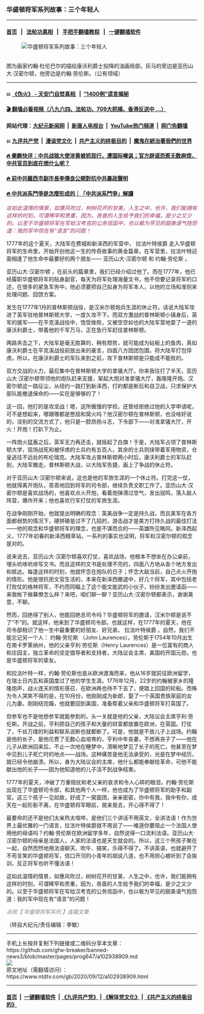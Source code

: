 ### 华盛顿将军系列故事：三个年轻人
------------------------

#### [首页](https://github.com/gfw-breaker/banned-news3/blob/master/README.md) &nbsp;&nbsp;|&nbsp;&nbsp; [法轮功真相](https://github.com/begood0513/basic/blob/master/README.md)  &nbsp;&nbsp;|&nbsp;&nbsp; [手把手翻墙教程](https://github.com/gfw-breaker/guides/wiki)  &nbsp;&nbsp;|&nbsp;&nbsp; [一键翻墙软件](https://github.com/gfw-breaker/nogfw/blob/master/README.md)  



<div><div class="featured_image">
 <figure>
  <img alt="华盛顿将军系列故事：三个年轻人" src="https://i.ntdtv.com/assets/uploads/2020/09/Surrender_of_Lord_Cornwallis-e1567541109551-600x400-3-800x450.jpg"/>
 </figure><br/>
 <span class="caption">
  图为画家约翰·杜伦巴尔的描绘康沃利爵士投降的油画局部。灰马的旁边是亚历山大·汉密尔顿，他旁边是约翰·劳伦斯。（公有领域）
 </span>
</div>
</div><hr/>

#### 💥 [《伪火》 - 天安门自焚真相 ](http://141.164.51.119:10000/videos/blog/weihuo.html)&nbsp; |&nbsp; [“1400例”谎言揭秘  ](http://141.164.51.119:10000/videos/blog/jiexi1400.html)

#### [ 🎬  翻墙必看视频（八九六四、法轮功、709大抓捕、香港反送中 ...）](https://github.com/gfw-breaker/links/blob/master/banned.md)

#### 网站代理：[大纪元新闻网](http://167.172.10.89:10080/gb/) &nbsp;|&nbsp; [新唐人电视台](http://167.172.10.89:8808/gb/)  &nbsp;|&nbsp; [YouTube热门频道](http://158.247.203.241/youtube.html) &nbsp;|&nbsp; [网门免翻墙](http://158.247.203.241:11000/show.aspx?name=ogHome)

#### 💥 [九评共产党](http://141.164.51.119:10000/videos/res/jiuping/)&nbsp; |&nbsp; [漫谈党文化](http://141.164.51.119:10000/videos/res/mtdwh/)&nbsp; |&nbsp; [共产主义的终极目的](http://141.164.51.119:10000/videos/res/zjmd/)&nbsp; |&nbsp; [魔鬼在統治著我們的世界](http://141.164.51.119:10000/videos/res/TheSpecter/)  

#### [ 🔥  秦鹏快评：中共战狼大使涉黄被抓现行，遭国际嘲讽；官方辟谣恐惹无数麻烦，中共官员到底在想什么呢？](http://141.164.51.119:10000/videos/news/qp03.html)

#### [ 🔥  前中共雞西市副市長李傳良公開對抗中共暴政聲明](http://141.164.51.119:10000/videos/news/../tui/index.html)

#### [ 🔥  中共派系鬥爭是怎麼形成的｜「中共派系鬥爭」解讀](http://141.164.51.119:10000/videos/news/don02.html)

<div><div class="post_content" itemprop="articleBody">
 <p>
  <span style="color: #993366;">
   <em>
    这如此温情的情景，如惠风吹过，树树花开的甘美，人生之中，也许，我们能拥有这样的时刻，可谓稀罕和贵重，因为，吝啬的人生给予我们的幸福，是少之又少的。以至于华盛顿将军在写给汉考克的公务信函中，也以极为罕见的甜美语气抱怨道：我的军中现在有“语言”的问题！
   </em>
  </span>
 </p>
 <p>
  1777年的这个夏天，大陆军在费城和新泽西的军营中，
  <ok href="https://www.ntdtv.com/gb/拉法叶特侯爵.htm">
   拉法叶特侯爵
  </ok>
  走入华盛顿将军的生命里，开始开创他这一生的传奇故事的黄金篇章。在军营里，拉法叶特迎面相逢了他生命中最要好的两个朋友——
  <ok href="https://www.ntdtv.com/gb/亚历山大·汉密尔顿.htm">
   亚历山大·汉密尔顿
  </ok>
  和
  <ok href="https://www.ntdtv.com/gb/约翰·劳伦斯.htm">
   约翰·劳伦斯
  </ok>
  。
 </p>
 <p>
  <ok href="https://www.ntdtv.com/gb/亚历山大·汉密尔顿.htm">
   亚历山大·汉密尔顿
  </ok>
  ，在前头的篇章里，我们已经介绍过他了。而在1777年，他已经履职华盛顿将军的贴身副官，每天为将军处理海量文书，他不但要记录将军的口述，在很多的紧急军务中，他必须要把自己拟身为将军本人，以他的立场和准则来处理问题、回馈方案。
 </p>
 <p>
  发生在1777年1月的普林斯顿战役，是汉米尔顿炮兵生涯的休止符。话说大陆军攻进了英军驻地普林斯顿大学，一度久攻不下。而双方激战的普林斯顿小镇身后，英军的援军——在平克溪战役中，饱受挫败，又被空空如也的大陆军营地耍了一道的康沃利爵士，带着他的千军万马，正在急行军赶往普林斯顿。
 </p>
 <p>
  两路夹击之下，大陆军是毫无胜算的，稍有颓势，就可能成为砧板上的鱼肉，真如康沃利爵士在平克溪战役前放出来的豪言，四面八方团团包围，将大陆军打包俘虏。所以，在康沃利爵士的军队来到之前，攻下普林斯顿是只能成不能败的。
 </p>
 <p>
  双方交战的火力，最后集中在普林斯顿大学的拿骚大厅。你来我往打了半天，亚历山大·汉密尔顿带领他的炮队赶来支援，架起大炮对准拿骚大厅，轰隆隆开炮。汉密尔顿这一路征尘，从纽约一路打到新泽西，打的都是断后和自卫战，只求保护大部队能撤退保命的——实在是够够的了！
 </p>
 <p>
  这一回，他打的是攻坚战！嗯，这所傲慢的学校，还曾经拒绝过他的入学申请呢，可不是想起来，哪跟哪都是憋屈和窝火吗？他汉密尔顿在普林斯顿，也没啥好说的，没别的交流方式了，他只是一腔昂扬斗志，下令部下——对准拿骚大厅，开火！开炮！打趴下为止。
 </p>
 <p>
  一阵炮火猛轰之后，英军无力再还击，就摇起了白旗！于是，大陆军占领了普林斯顿大学，现场战死和被俘虏的士兵约有五百人，其余的士兵则挟带着军用物资，仓皇逃往不远处的布伦瑞克。大陆军攻占普林斯顿两小时后，康沃利爵士的军队赶到，大陆军撤走。普林斯顿大战，以大陆军告捷，画上了争战的休止符。
 </p>
 <p>
  对于亚历山大·汉密尔顿来说，这也是他的军旅生涯的一个休止符。打完这一仗，他就得离开炮队，乖乖地回到将军的司令部，继续负责文职工作了。亚历山大·汉密尔顿是喜欢战场的，他喜欢点火开炮，看着炮弹滑过空气，发出锐鸣，落入敌人阵营，爆炸开来；他也喜欢行军打仗的军旅生涯。
 </p>
 <p>
  在战争刚刚开始，他就提出明确的观念：英美战争一定是持久战，而且美军在各方面都弱势的情况下，硬拼硬是过不了几招的，游击战才是美方打持久战的最佳打法——他的观念和华盛顿将军的理念，也是不谋而合的——英雄所见略同。新泽西起义，1777年初春的新泽西粮草站，一系列的事实也证明，将军和汉密尔顿的观念是对的。
 </p>
 <p>
  说来说去，亚历山大·汉密尔顿喜欢打仗，喜欢战场，他根本不想坐在办公桌前，埋头吭哧吭哧写文书。而且这样的文书是处理不完的，四面八方地从各个地方发出和抵达。每逢这样的时刻，他就怀念在炮队的日子；怀念大敌当前，自己点火开炮的情形。他是很抗拒文官生活的，本来在新泽西撤退中，好几个将军，其中包括老打败仗的格林将军，不约而同瞄上了这个能文能武的小伙子，纷纷发出邀请函——来我帐下做幕僚怎么样？来吧，咱们聊一聊？亚历山大·汉密尔顿都表示，谢谢美意，不聊。
 </p>
 <p>
  然而，回绝得了别人，他能回绝总司令吗？华盛顿将军的邀请，汉米尔顿是说不了“不”的。就这样，他来到了华盛顿司令部。也就这样，在1777年的夏天，他在司令部相识了他一生中最重要的好朋友、好兄弟，
  <ok href="https://www.ntdtv.com/gb/拉法叶特侯爵.htm">
   拉法叶特侯爵
  </ok>
  。自然，我们不能忘记另一个人：
  <ok href="https://www.ntdtv.com/gb/约翰·劳伦斯.htm">
   约翰·劳伦斯
  </ok>
  （John Laurences）。劳伦斯于1754年10月出生在南卡罗莱纳州，他的父亲亨利·劳伦斯（Henry Laurences）是一位富有的商人和庄园主，独立革命的坚定倡导者和支持者，大陆议会主席，美国的开国元勋，也是华盛顿将军的挚友。
 </p>
 <p>
  和拉法叶特一样，约翰·劳伦斯也是从欧洲渡海而来，他从16岁就前往欧洲留学，在瑞士日内瓦和英国度过了他的学生生涯。1776年12月，22岁的约翰被家乡的隆隆炮声，战火连天的情形感召，在欧洲再也待不下去了，便踏上回国的轮船。而殊为令人哭笑不得的是，在10月份，他刚刚成为新郎，娶了一个英国贵族家庭的女儿为妻。刚刚结完婚，他就要回到美国，准备帮着父亲和华盛顿将军打英国了。
 </p>
 <p>
  但参军也不是他想参军就能参到的，头一关就是他的父亲，大陆议会主席亨利·劳伦斯。开战之前，亨利把自己的孩子和大量的财富都放置在欧洲，在英国。打仗了，千丝万缕的利益和联系说断也就都断了。可是，他就是不放儿子上战场。约翰是他的长子，是他花费了无数心血培育的，亨利中年丧妻，不想再丧子了——他在儿子从欧洲回来后，不止一次地在睡梦中，清晰地梦见了长子的死亡。他甚至在梦中见到儿子死亡时的地点——战场。这种痛苦是他无法承受的，光是在梦中经历，就已经令他崩溃。所以，身为大陆议会的主席，他什么都能奉献给革命，可他不能献出他的长子——因为他知道他的儿子活不到战争结束。
 </p>
 <p>
  1777年的夏天，冲破了万重阻扰和老父亲的哀求和令人心碎的眼泪，约翰·劳伦斯出现在了华盛顿司令部，和其他两个人一样，他也成为了华盛顿将军的助手和副官。这三个孩子一见如故，好成了一窝面团，亲亲密密，你中有我，我中有你，成天在一起形影不离，在华盛顿将军眼前，晃来晃去，开心得不得了！
 </p>
 <p>
  最要命的还不是他们太亲热太喧哗，是他们三个讲话不用英文，全讲法语！作为世界上最优雅的一门语言，拉法叶特侯爵就不用说了——难道你要阻止一个法国人使用他的母语吗？约翰·劳伦斯在欧洲留学多年，自然说得一口流利法语。亚历山大·汉密尔顿的母亲是法国人，人家的法语也是天生就会的。所以，这三个熊孩子聚在一起，自然而然地用法语聊天、吹牛、搞笑，乐得不得了。不讲英语，也就避开了不苟言笑的华盛顿将军，信口开河的小青年的胡说八道，也不用担心被听到了会挨训，反正将军也听不懂法语！
 </p>
 <p>
  这如此温情的情景，如惠风吹过，树树花开的甘美，人生之中，也许，我们能拥有这样的时刻，可谓稀罕和贵重，因为，吝啬的人生给予我们的幸福，是少之又少的。以至于华盛顿将军在写给汉考克的公务信函中，也以极为罕见的甜美语气抱怨道：我的军中现在有“语言”的问题！
 </p>
 <p>
  <span style="color: #808080;">
   <em>
    点阅【
    <ok href="https://www.ntdtv.com/gb/华盛顿将军系列.htm">
     华盛顿将军系列
    </ok>
    】连载文章
   </em>
  </span>
 </p>
 <p>
  （转自大纪元/责任编辑：李敏）
 </p>
 <div class="single_ad">
 </div>
</div>
</div>
<hr/>
手机上长按并复制下列链接或二维码分享本文章：<br/>
https://github.com/gfw-breaker/banned-news3/blob/master/pages/prog647/a102938909.md <br/>
<a href='https://github.com/gfw-breaker/banned-news3/blob/master/pages/prog647/a102938909.md'><img src='https://github.com/gfw-breaker/banned-news3/blob/master/pages/prog647/a102938909.md.png'/></a> <br/>
原文地址（需翻墙访问）：https://www.ntdtv.com/gb/2020/09/12/a102938909.html


------------------------
#### [首页](https://github.com/gfw-breaker/banned-news3/blob/master/README.md) &nbsp;|&nbsp; [一键翻墙软件](https://github.com/gfw-breaker/nogfw/blob/master/README.md) &nbsp;| [《九评共产党》](https://github.com/gfw-breaker/9ping.md/blob/master/README.md#九评之一评共产党是什么) | [《解体党文化》](https://github.com/gfw-breaker/jtdwh.md/blob/master/README.md) | [《共产主义的终极目的》](https://github.com/gfw-breaker/gczydzjmd.md/blob/master/README.md)


<img src='http://gfw-breaker.win/banned-news3/pages/prog647/a102938909.md' width='0px' height='0px'/>